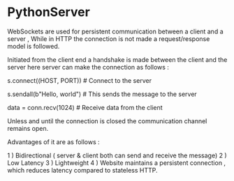 # PythonServer

WebSockets are used for persistent communication between a client
and a server , While in HTTP the connection is not made a request/response model is followed.

Initiated from the client end a handshake is made between the client and the server here server can make the connection 
as follows : 

s.connect((HOST, PORT))  # Connect to the server

s.sendall(b"Hello, world") # This sends the message to the server

data = conn.recv(1024)  # Receive data from the client

Unless and until the connection is closed the communication channel remains open.

Advantages of it are as follows :

1 ) Bidirectional ( server  & client both can send and receive the message)
2 ) Low Latency
3 ) Lightweight
4 ) Website maintains a persistent connection , which reduces latency compared to stateless HTTP.

